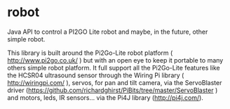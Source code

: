 # robot
Java API to control a PI2GO Lite robot and maybe, in the future, other simple robot.

This library is built around the Pi2Go-Lite robot platform ( http://www.pi2go.co.uk/ ) but with an open eye to keep it portable to many others simple robot platform. It full support all the Pi2Go-Lite features like the HCSR04 ultrasound sensor through  the Wiring Pi library ( http://wiringpi.com/ ), servos, for pan and tilt camera, via the ServoBlaster driver (https://github.com/richardghirst/PiBits/tree/master/ServoBlaster ) and motors, leds, IR sensors… via the Pi4J library (http://pi4j.com/).

